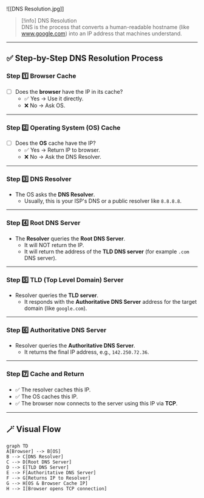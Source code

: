 ![[DNS Resolution.jpg]]

> [!info] DNS Resolution  
> DNS is the process that converts a human-readable hostname (like www.google.com) into an IP address that machines understand.

---

## ✅ Step-by-Step DNS Resolution Process

### Step 1️⃣ Browser Cache

- [ ] Does the **browser** have the IP in its cache?
    - ✅ Yes → Use it directly.
    - ❌ No → Ask OS.

---

### Step 2️⃣ Operating System (OS) Cache

- [ ] Does the **OS** cache have the IP?
    - ✅ Yes → Return IP to browser.
    - ❌ No → Ask the DNS Resolver.

---

### Step 3️⃣ DNS Resolver

- The OS asks the **DNS Resolver**.
    - Usually, this is your ISP's DNS or a public resolver like `8.8.8.8`.

---

### Step 4️⃣ Root DNS Server

- The **Resolver** queries the **Root DNS Server**.
    - It will NOT return the IP.
    - It will return the address of the **TLD DNS server** (for example `.com` DNS server).

---

### Step 5️⃣ TLD (Top Level Domain) Server

- Resolver queries the **TLD server**.
    - It responds with the **Authoritative DNS Server** address for the target domain (like `google.com`).

---

### Step 6️⃣ Authoritative DNS Server

- Resolver queries the **Authoritative DNS Server**.
    - It returns the final IP address, e.g., `142.250.72.36`.

---

### Step 7️⃣ Cache and Return

- ✅ The resolver caches this IP.
- ✅ The OS caches this IP.
- ✅ The browser now connects to the server using this IP via **TCP**.

---

## 🪄 Visual Flow

```mermaid
graph TD
A[Browser] --> B[OS]
B --> C[DNS Resolver]
C --> D[Root DNS Server]
D --> E[TLD DNS Server]
E --> F[Authoritative DNS Server]
F --> G[Returns IP to Resolver]
G --> H[OS & Browser Cache IP]
H --> I[Browser opens TCP connection]
